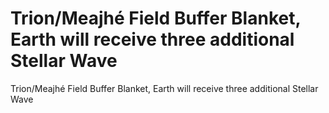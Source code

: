 # Trion/Meajhé Field Buffer Blanket, Earth will receive three additional Stellar Wave

Trion/Meajhé Field Buffer Blanket, Earth will receive three additional Stellar Wave